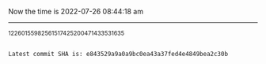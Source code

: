 Now the time is 2022-07-26 08:44:18 am

---

<small>12260155982561517425200471433531635</small>

```txt

Latest commit SHA is: e843529a9a0a9bc0ea43a37fed4e4849bea2c30b
```
